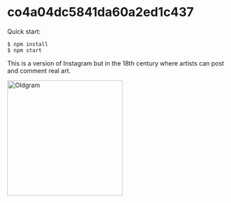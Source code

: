 # co4a04dc5841da60a2ed1c437

Quick start:

```
$ npm install
$ npm start
````

This is a version of Instagram but in the 18th century where artists can post and comment real art.

<img width="264" alt="Oldgram" src="https://user-images.githubusercontent.com/46134711/211272447-213f7db9-acfa-4c46-b58e-635f43d5f5b4.png">
